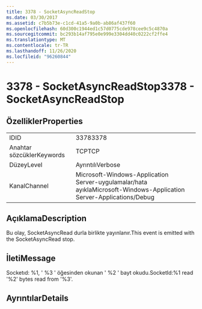 ```yaml
---
title: 3378 - SocketAsyncReadStop
ms.date: 03/30/2017
ms.assetid: c7b5b73e-c1cd-41a5-9a0b-ab86af437f60
ms.openlocfilehash: 60d300c1944ed1c57d0775cde978cee9c5c4870a
ms.sourcegitcommit: bc293b14af795e0e999e3304dd40c0222cf2ffe4
ms.translationtype: MT
ms.contentlocale: tr-TR
ms.lasthandoff: 11/26/2020
ms.locfileid: "96260844"
---
```

# <a name="3378---socketasyncreadstop"></a><span data-ttu-id="ef6f1-102">3378 - SocketAsyncReadStop</span><span class="sxs-lookup"><span data-stu-id="ef6f1-102">3378 - SocketAsyncReadStop</span></span>

## <a name="properties"></a><span data-ttu-id="ef6f1-103">Özellikler</span><span class="sxs-lookup"><span data-stu-id="ef6f1-103">Properties</span></span>  
  
|||  
|-|-|  
|<span data-ttu-id="ef6f1-104">ID</span><span class="sxs-lookup"><span data-stu-id="ef6f1-104">ID</span></span>|<span data-ttu-id="ef6f1-105">3378</span><span class="sxs-lookup"><span data-stu-id="ef6f1-105">3378</span></span>|  
|<span data-ttu-id="ef6f1-106">Anahtar sözcükler</span><span class="sxs-lookup"><span data-stu-id="ef6f1-106">Keywords</span></span>|<span data-ttu-id="ef6f1-107">TCP</span><span class="sxs-lookup"><span data-stu-id="ef6f1-107">TCP</span></span>|  
|<span data-ttu-id="ef6f1-108">Düzey</span><span class="sxs-lookup"><span data-stu-id="ef6f1-108">Level</span></span>|<span data-ttu-id="ef6f1-109">Ayrıntılı</span><span class="sxs-lookup"><span data-stu-id="ef6f1-109">Verbose</span></span>|  
|<span data-ttu-id="ef6f1-110">Kanal</span><span class="sxs-lookup"><span data-stu-id="ef6f1-110">Channel</span></span>|<span data-ttu-id="ef6f1-111">Microsoft-Windows-Application Server-uygulamalar/hata ayıkla</span><span class="sxs-lookup"><span data-stu-id="ef6f1-111">Microsoft-Windows-Application Server-Applications/Debug</span></span>|  
  
## <a name="description"></a><span data-ttu-id="ef6f1-112">Açıklama</span><span class="sxs-lookup"><span data-stu-id="ef6f1-112">Description</span></span>  

 <span data-ttu-id="ef6f1-113">Bu olay, SocketAsyncRead durla birlikte yayınlanır.</span><span class="sxs-lookup"><span data-stu-id="ef6f1-113">This event is emitted with the SocketAsyncRead stop.</span></span>  
  
## <a name="message"></a><span data-ttu-id="ef6f1-114">İleti</span><span class="sxs-lookup"><span data-stu-id="ef6f1-114">Message</span></span>  

 <span data-ttu-id="ef6f1-115">Socketıd: %1, ' %3 ' öğesinden okunan ' %2 ' bayt okudu.</span><span class="sxs-lookup"><span data-stu-id="ef6f1-115">SocketId:%1 read '%2' bytes read from '%3'.</span></span>  
  
## <a name="details"></a><span data-ttu-id="ef6f1-116">Ayrıntılar</span><span class="sxs-lookup"><span data-stu-id="ef6f1-116">Details</span></span>
